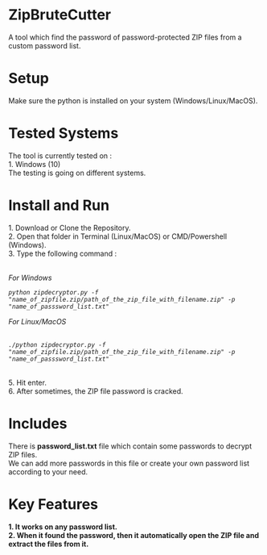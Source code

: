 # ZipBruteCutter
A tool which find the password of password-protected ZIP files from a custom password list.

<h1>Setup</h1>
Make sure the python is installed on your system (Windows/Linux/MacOS).<br>

<h1>Tested Systems</h1>
The tool is currently tested on : <br>
1. Windows (10)<br>
The testing is going on different systems.

<h1>Install and Run</h1>
1. Download or Clone the Repository.<br>
2. Open that folder in Terminal (Linux/MacOS) or CMD/Powershell (Windows).<br>
3. Type the following command : <br><br>
<i>

For Windows<br>

```
python zipdecryptor.py -f "name_of_zipfile.zip/path_of_the_zip_file_with_filename.zip" -p "name_of_passsword_list.txt"
```
</i>

<i>
For Linux/MacOS<br><br>

```
./python zipdecryptor.py -f "name_of_zipfile.zip/path_of_the_zip_file_with_filename.zip" -p "name_of_passsword_list.txt"
```
</i><br>
5. Hit enter.<br>
6. After sometimes, the ZIP file password is cracked.

# Includes
There is <b>password_list.txt</b> file which contain some passwords to decrypt ZIP files.<br>
We can add more passwords in this file or create your own password list according to your need.

<h1>Key Features</h1>
<b>1. It works on any password list.</b><br>
<b>2. When it found the password, then it automatically open the ZIP file and extract the files from it.</b><br>
